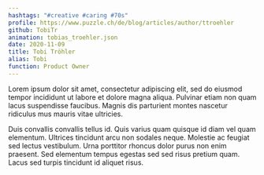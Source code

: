 ```yaml
---
hashtags: "#creative #caring #70s"
profile: https://www.puzzle.ch/de/blog/articles/author/ttroehler
github: TobiTr
animation: tobias_troehler.json
date: 2020-11-09
title: Tobi Tröhler
alias: Tobi
function: Product Owner
---
```


Lorem ipsum dolor sit amet, consectetur adipiscing elit, sed do eiusmod tempor incididunt ut labore et dolore magna aliqua. Pulvinar etiam non quam lacus suspendisse faucibus. Magnis dis parturient montes nascetur ridiculus mus mauris vitae ultricies.

Duis convallis convallis tellus id. Quis varius quam quisque id diam vel quam elementum. Ultrices tincidunt arcu non sodales neque. Molestie ac feugiat sed lectus vestibulum. Urna porttitor rhoncus dolor purus non enim praesent. Sed elementum tempus egestas sed sed risus pretium quam. Lacus sed turpis tincidunt id aliquet risus. 